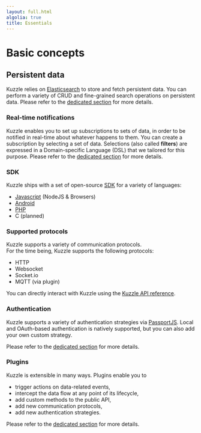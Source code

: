 ```yaml
---
layout: full.html
algolia: true
title: Essentials
---
```


# Basic concepts

## Persistent data

Kuzzle relies on [Elasticsearch](https://www.elastic.co/) to store and fetch persistent data.
You can perform a variety of CRUD and fine-grained search operations on persistent data.
Please refer to the [dedicated section](#working-with-persistent-data) for more details.

### Real-time notifications

Kuzzle enables you to set up subscriptions to sets of data, in order to be notified in real-time about whatever happens to them.
You can create a subscription by selecting a set of data. Selections (also called **filters**) are expressed in a
Domain-specific Language (DSL) that we tailored for this purpose.
Please refer to the [dedicated section](#real-time-notifications) for more details.

### SDK

Kuzzle ships with a set of open-source [SDK](/sdk-reference) for a variety of languages:

- [Javascript](https://github.com/kuzzleio/sdk-javascript) (NodeJS & Browsers)
- [Android](https://github.com/kuzzleio/sdk-android)
- [PHP](https://github.com/kuzzleio/sdk-php)
- C (planned)

### Supported protocols

Kuzzle supports a variety of communication protocols.  
For the time being, Kuzzle supports the following protocols:

- HTTP
- Websocket
- Socket.io
- MQTT (via plugin)

You can directly interact with Kuzzle using the [Kuzzle API reference](/api-reference).

### Authentication

Kuzzle supports a variety of authentication strategies via [PassportJS](http://passportjs.org/). Local and OAuth-based authentication is natively supported, but you can also add your own custom strategy.

Please refer to the [dedicated section](#security) for more details.

### Plugins

Kuzzle is extensible in many ways. Plugins enable you to

* trigger actions on data-related events,
* intercept the data flow at any point of its lifecycle,
* add custom methods to the public API,
* add new communication protocols,
* add new authentication strategies.

Please refer to the [dedicated section](#plugins) for more details.
